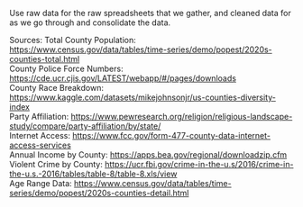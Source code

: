 Use raw data for the raw spreadsheets that we gather, and cleaned data for as we go through and consolidate the data.

Sources:
Total County Population: https://www.census.gov/data/tables/time-series/demo/popest/2020s-counties-total.html <br>
County Police Force Numbers: https://cde.ucr.cjis.gov/LATEST/webapp/#/pages/downloads <br>
County Race Breakdown: https://www.kaggle.com/datasets/mikejohnsonjr/us-counties-diversity-index <br>
Party Affiliation: https://www.pewresearch.org/religion/religious-landscape-study/compare/party-affiliation/by/state/ <br>
Internet Access: https://www.fcc.gov/form-477-county-data-internet-access-services <br>
Annual Income by County: https://apps.bea.gov/regional/downloadzip.cfm <br>
Violent Crime by County: https://ucr.fbi.gov/crime-in-the-u.s/2016/crime-in-the-u.s.-2016/tables/table-8/table-8.xls/view <br>
Age Range Data: https://www.census.gov/data/tables/time-series/demo/popest/2020s-counties-detail.html <br>